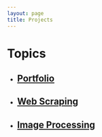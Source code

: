 ```yaml
---
layout: page
title: Projects
---
```

<h1>Topics</h1>

<ul>
    <li><h2><a href="/projects/portfolio.html">Portfolio</a></h2></li>
    <li><h2><a href="/projects/webScraping.html">Web Scraping</a></h2></li>
    <li><h2><a href="/projects/imageProcessing.html">Image Processing</a></h2></li>
</ul>